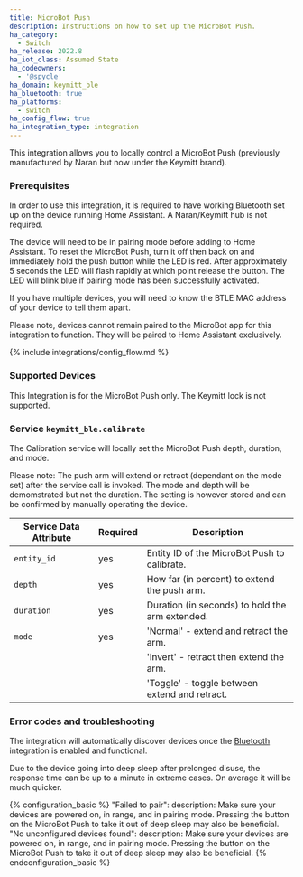 ```yaml
---
title: MicroBot Push
description: Instructions on how to set up the MicroBot Push.
ha_category:
  - Switch
ha_release: 2022.8
ha_iot_class: Assumed State
ha_codeowners:
  - '@spycle'
ha_domain: keymitt_ble
ha_bluetooth: true
ha_platforms:
  - switch
ha_config_flow: true
ha_integration_type: integration
---
```


This integration allows you to locally control a MicroBot Push (previously manufactured by Naran but now under the Keymitt brand).

### Prerequisites

In order to use this integration, it is required to have working Bluetooth set up on the device running Home Assistant. A Naran/Keymitt hub is not required.

The device will need to be in pairing mode before adding to Home Assistant. To reset the MicroBot Push, turn it off then back on and immediately hold the push button while the LED is red. After approximately 5 seconds the LED will flash rapidly at which point release the button. The LED will blink blue if pairing mode has been successfully activated.

If you have multiple devices, you will need to know the BTLE MAC address of your device to tell them apart. 

Please note, devices cannot remain paired to the MicroBot app for this integration to function. They will be paired to Home Assistant exclusively.

{% include integrations/config_flow.md %}

### Supported Devices

This Integration is for the MicroBot Push only. The Keymitt lock is not supported.

### Service `keymitt_ble.calibrate`

The Calibration service will locally set the MicroBot Push depth, duration, and mode.

Please note: The push arm will extend or retract (dependant on the mode set) after the service call is invoked. The mode and depth will be demomstrated but not the duration. The setting is however stored and can be confirmed by manually operating the device.

| Service Data Attribute | Required | Description                                                                                   |
| ---------------------- | -------- | --------------------------------------------------------------------------------------------- |
| `entity_id`            | yes      | Entity ID of the MicroBot Push to calibrate.                                                  |
| `depth`                | yes      | How far (in percent) to extend the push arm.                                                  |
| `duration`             | yes      | Duration (in seconds) to hold the arm extended.                                               |
| `mode`                 | yes      |'Normal' - extend and retract the arm.                                                         |
|                        |          |'Invert' - retract then extend the arm.                                                        |      
|                        |          |'Toggle' - toggle between extend and retract.                                                  |

### Error codes and troubleshooting

The integration will automatically discover devices once the [Bluetooth](/integrations/bluetooth) integration is enabled and functional.

Due to the device going into deep sleep after prelonged disuse, the response time can be up to a minute in extreme cases. On average it will be much quicker.

{% configuration_basic %}
"Failed to pair":
  description: Make sure your devices are powered on, in range, and in pairing mode. Pressing the button on the MicroBot Push to take it out of deep sleep may also be beneficial.
"No unconfigured devices found":
  description: Make sure your devices are powered on, in range, and in pairing mode. Pressing the button on the MicroBot Push to take it out of deep sleep may also be beneficial.
{% endconfiguration_basic %}
